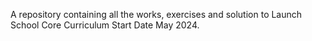 A repository containing all the works, exercises and solution to Launch School Core Curriculum
Start Date May 2024.
